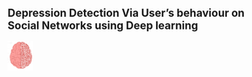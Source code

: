 <h2> Depression Detection Via User’s behaviour on Social Networks using Deep learning </h2>

<img src="Screenshots/brain.png" width="50" align='center'>
